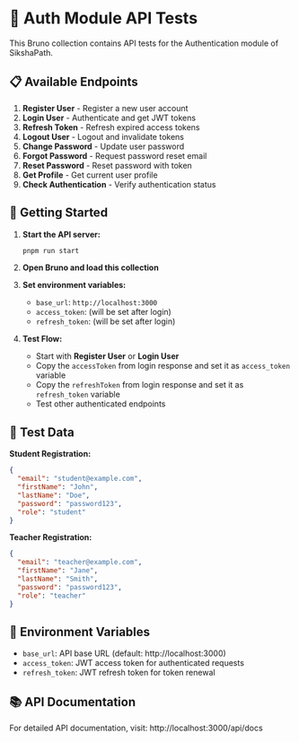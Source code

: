# 🔐 Auth Module API Tests

This Bruno collection contains API tests for the Authentication module of SikshaPath.

## 📋 Available Endpoints

1. **Register User** - Register a new user account
2. **Login User** - Authenticate and get JWT tokens
3. **Refresh Token** - Refresh expired access tokens
4. **Logout User** - Logout and invalidate tokens
5. **Change Password** - Update user password
6. **Forgot Password** - Request password reset email
7. **Reset Password** - Reset password with token
8. **Get Profile** - Get current user profile
9. **Check Authentication** - Verify authentication status

## 🚀 Getting Started

1. **Start the API server:**
   ```bash
   pnpm run start
   ```

2. **Open Bruno and load this collection**

3. **Set environment variables:**
   - `base_url`: `http://localhost:3000`
   - `access_token`: (will be set after login)
   - `refresh_token`: (will be set after login)

4. **Test Flow:**
   - Start with **Register User** or **Login User**
   - Copy the `accessToken` from login response and set it as `access_token` variable
   - Copy the `refreshToken` from login response and set it as `refresh_token` variable
   - Test other authenticated endpoints

## 📝 Test Data

**Student Registration:**
```json
{
  "email": "student@example.com",
  "firstName": "John",
  "lastName": "Doe",
  "password": "password123",
  "role": "student"
}
```

**Teacher Registration:**
```json
{
  "email": "teacher@example.com",
  "firstName": "Jane",
  "lastName": "Smith",
  "password": "password123",
  "role": "teacher"
}
```

## 🔧 Environment Variables

- `base_url`: API base URL (default: http://localhost:3000)
- `access_token`: JWT access token for authenticated requests
- `refresh_token`: JWT refresh token for token renewal

## 📚 API Documentation

For detailed API documentation, visit: http://localhost:3000/api/docs